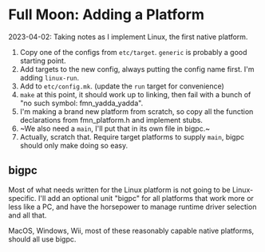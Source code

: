 # Full Moon: Adding a Platform

2023-04-02: Taking notes as I implement Linux, the first native platform.

1. Copy one of the configs from `etc/target`. `generic` is probably a good starting point.
2. Add targets to the new config, always putting the config name first. I'm adding `linux-run`.
3. Add to `etc/config.mk`. (update the `run` target for convenience)
4. `make` at this point, it should work up to linking, then fail with a bunch of "no such symbol: fmn_yadda_yadda".
5. I'm making a brand new platform from scratch, so copy all the function declarations from fmn_platform.h and implement stubs.
6. ~We also need a `main`, I'll put that in its own file in bigpc.~
7. Actually, scratch that. Require target platforms to supply `main`, bigpc should only make doing so easy.

## bigpc

Most of what needs written for the Linux platform is not going to be Linux-specific.
I'll add an optional unit "bigpc" for all platforms that work more or less like a PC,
and have the horsepower to manage runtime driver selection and all that.

MacOS, Windows, Wii, most of these reasonably capable native platforms, should all use bigpc.


